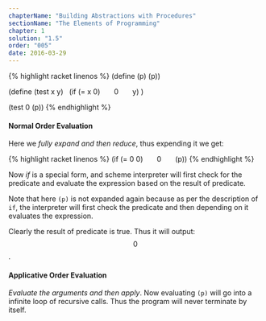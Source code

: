 ```yaml
---
chapterName: "Building Abstractions with Procedures"
sectionName: "The Elements of Programming"
chapter: 1
solution: "1.5"
order: "005"
date: 2016-03-29
---
```


{% highlight racket linenos %}
(define (p) (p))

(define (test x y)
  (if (= x 0)
      0
      y)
)

(test 0 (p))
{% endhighlight %}


#### Normal Order Evaluation ####

Here we *fully expand and then reduce*, thus expending it we get:

{% highlight racket linenos %}
(if (= 0 0)
      0
      (p))
{% endhighlight %}

Now *if* is a special form, and scheme interpreter will first check for the predicate and evaluate the expression based on the result
of predicate.

Note that here `(p)` is not expanded again because as per the description of `if`, the interpreter will first check the predicate and
 then depending on it evaluates the expression.
 
Clearly the result of predicate is true. Thus it will output: $$ 0 $$.

#### Applicative Order Evaluation ####

*Evaluate the arguments and then apply*. Now evaluating `(p)` will go into a infinite loop of recursive calls. Thus the program will
never terminate by itself.




 
 

        

